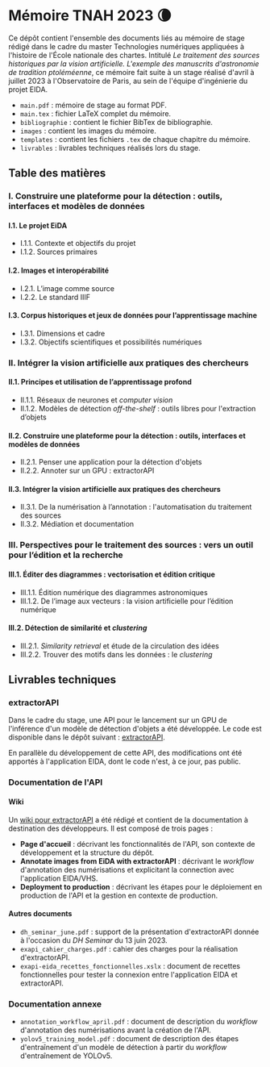 # Mémoire TNAH 2023 :waning_crescent_moon:
Ce dépôt contient l'ensemble des documents liés au mémoire de stage rédigé dans le cadre du master Technologies numériques appliquées à l'histoire de l'École nationale des chartes. Intitulé _Le traitement des sources historiques par la vision artificielle. L'exemple des manuscrits d'astronomie de tradition ptoléméenne_, ce mémoire fait suite à un stage réalisé d'avril à juillet 2023 à l'Observatoire de Paris, au sein de l'équipe d'ingénierie du projet EIDA.

* `main.pdf` : mémoire de stage au format PDF.
* `main.tex` : fichier LaTeX complet du mémoire.
* `bibliographie` : contient le fichier BibTex de bibliographie.
* `images` : contient les images du mémoire.
* `templates` : contient les fichiers `.tex` de chaque chapitre du mémoire.
* `livrables` : livrables techniques réalisés lors du stage.

## Table des matières
### I. Construire une plateforme pour la détection : outils, interfaces et modèles de données
#### I.1. Le projet EiDA
* I.1.1. Contexte et objectifs du projet
* I.1.2. Sources primaires
#### I.2. Images et interopérabilité
* I.2.1. L’image comme source
* I.2.2. Le standard IIIF
#### I.3. Corpus historiques et jeux de données pour l’apprentissage machine
* I.3.1. Dimensions et cadre
* I.3.2. Objectifs scientifiques et possibilités numériques
  
### II. Intégrer la vision artificielle aux pratiques des chercheurs
#### II.1. Principes et utilisation de l’apprentissage profond
* II.1.1. Réseaux de neurones et _computer vision_
* II.1.2. Modèles de détection _off-the-shelf_ : outils libres pour l'extraction d’objets
#### II.2. Construire une plateforme pour la détection : outils, interfaces et modèles de données
* II.2.1. Penser une application pour la détection d'objets
* II.2.2. Annoter sur un GPU : extractorAPI
#### II.3. Intégrer la vision artificielle aux pratiques des chercheurs
* II.3.1. De la numérisation à l’annotation : l'automatisation du traitement des sources
* II.3.2. Médiation et documentation

### III. Perspectives pour le traitement des sources : vers un outil pour l’édition et la recherche
#### III.1. Éditer des diagrammes : vectorisation et édition critique
* III.1.1. Édition numérique des diagrammes astronomiques
* III.1.2. De l’image aux vecteurs : la vision artificielle pour l’édition numérique
#### III.2. Détection de similarité et _clustering_
* III.2.1. _Similarity retrieval_ et étude de la circulation des idées
* III.2.2. Trouver des motifs dans les données : le _clustering_

## Livrables techniques
### extractorAPI
Dans le cadre du stage, une API pour le lancement sur un GPU de l'inférence d'un modèle de détection d'objets a été développée. Le code est disponible dans le dépôt suivant : [extractorAPI](https://github.com/jnorindr/extractorAPI).

En parallèle du développement de cette API, des modifications ont été apportés à l'application EIDA, dont le code n'est, à ce jour, pas public.

### Documentation de l'API
#### Wiki
Un [wiki pour extractorAPI](https://github.com/jnorindr/extractorAPI/wiki) a été rédigé et contient de la documentation à destination des développeurs. Il est composé de trois pages : 
* **Page d'accueil** : décrivant les fonctionnalités de l'API, son contexte de développement et la structure du dépôt.
* **Annotate images from EiDA with extractorAPI** : décrivant le _workflow_ d'annotation des numérisations et explicitant la connection avec l'application EIDA/VHS.
* **Deployment to production** : décrivant les étapes pour le déploiement en production de l'API et la gestion en contexte de production.

#### Autres documents
* `dh_seminar_june.pdf` : support de la présentation d'extractorAPI donnée à l'occasion du _DH Seminar_ du 13 juin 2023.
* `exapi_cahier_charges.pdf` : cahier des charges pour la réalisation d'extractorAPI.
* `exapi-eida_recettes_fonctionnelles.xslx` : document de recettes fonctionnelles pour tester la connexion entre l'application EIDA et extractorAPI.

### Documentation annexe
* `annotation_workflow_april.pdf` : document de description du _workflow_ d'annotation des numérisations avant la création de l'API.
* `yolov5_training_model.pdf` : document de description des étapes d'entraînement d'un modèle de détection à partir du _workflow_ d'entraînement de YOLOv5.
